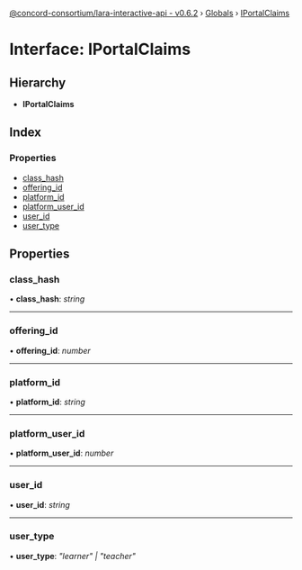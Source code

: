 [@concord-consortium/lara-interactive-api - v0.6.2](../README.md) › [Globals](../globals.md) › [IPortalClaims](iportalclaims.md)

# Interface: IPortalClaims

## Hierarchy

* **IPortalClaims**

## Index

### Properties

* [class_hash](iportalclaims.md#class_hash)
* [offering_id](iportalclaims.md#offering_id)
* [platform_id](iportalclaims.md#platform_id)
* [platform_user_id](iportalclaims.md#platform_user_id)
* [user_id](iportalclaims.md#user_id)
* [user_type](iportalclaims.md#user_type)

## Properties

###  class_hash

• **class_hash**: *string*

___

###  offering_id

• **offering_id**: *number*

___

###  platform_id

• **platform_id**: *string*

___

###  platform_user_id

• **platform_user_id**: *number*

___

###  user_id

• **user_id**: *string*

___

###  user_type

• **user_type**: *"learner" | "teacher"*
